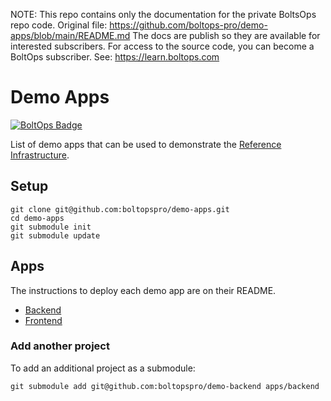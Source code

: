 <!-- note marker start -->
NOTE: This repo contains only the documentation for the private BoltsOps repo code.
Original file: https://github.com/boltops-pro/demo-apps/blob/main/README.md
The docs are publish so they are available for interested subscribers.
For access to the source code, you can become a BoltOps subscriber.
See: https://learn.boltops.com

<!-- note marker end -->

# Demo Apps

[![BoltOps Badge](https://img.boltops.com/boltops/badges/boltops-badge.png)](https://www.boltops.com)

List of demo apps that can be used to demonstrate the [Reference Infrastructure](https://github.com/boltopspro/reference-infrastructure).

## Setup

    git clone git@github.com:boltopspro/demo-apps.git
    cd demo-apps
    git submodule init
    git submodule update

## Apps

The instructions to deploy each demo app are on their README.

* [Backend](https://github.com/boltopspro/demo-backend)
* [Frontend](https://github.com/boltopspro/demo-frontend)

### Add another project

To add an additional project as a submodule:

    git submodule add git@github.com:boltopspro/demo-backend apps/backend
